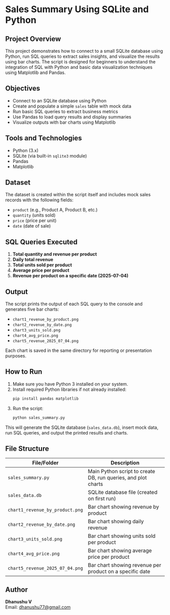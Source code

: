 # Sales Summary Using SQLite and Python

## Project Overview

This project demonstrates how to connect to a small SQLite database using Python, run SQL queries to extract sales insights, and visualize the results using bar charts. The script is designed for beginners to understand the integration of SQL with Python and basic data visualization techniques using Matplotlib and Pandas.

## Objectives

- Connect to an SQLite database using Python
- Create and populate a simple `sales` table with mock data
- Run basic SQL queries to extract business metrics
- Use Pandas to load query results and display summaries
- Visualize outputs with bar charts using Matplotlib

## Tools and Technologies

- Python (3.x)
- SQLite (via built-in `sqlite3` module)
- Pandas
- Matplotlib

## Dataset

The dataset is created within the script itself and includes mock sales records with the following fields:

- `product` (e.g., Product A, Product B, etc.)
- `quantity` (units sold)
- `price` (price per unit)
- `date` (date of sale)

## SQL Queries Executed

1. **Total quantity and revenue per product**
2. **Daily total revenue**
3. **Total units sold per product**
4. **Average price per product**
5. **Revenue per product on a specific date (2025-07-04)**

## Output

The script prints the output of each SQL query to the console and generates five bar charts:

- `chart1_revenue_by_product.png`
- `chart2_revenue_by_date.png`
- `chart3_units_sold.png`
- `chart4_avg_price.png`
- `chart5_revenue_2025_07_04.png`

Each chart is saved in the same directory for reporting or presentation purposes.

## How to Run

1. Make sure you have Python 3 installed on your system.
2. Install required Python libraries if not already installed:
   ```bash
   pip install pandas matplotlib
   ```
3. Run the script:
   ```bash
   python sales_summary.py
   ```

This will generate the SQLite database (`sales_data.db`), insert mock data, run SQL queries, and output the printed results and charts.

## File Structure

| File/Folder                          | Description                                        |
|-------------------------------------|----------------------------------------------------|
| `sales_summary.py`                  | Main Python script to create DB, run queries, and plot charts |
| `sales_data.db`                     | SQLite database file (created on first run)        |
| `chart1_revenue_by_product.png`     | Bar chart showing revenue by product              |
| `chart2_revenue_by_date.png`        | Bar chart showing daily revenue                   |
| `chart3_units_sold.png`             | Bar chart showing units sold per product          |
| `chart4_avg_price.png`              | Bar chart showing average price per product       |
| `chart5_revenue_2025_07_04.png`     | Bar chart showing revenue per product on a specific date |

## Author

**Dhanushu V**  
Email: dhanushu77@gmail.com  

